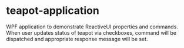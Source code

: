 # teapot-application
WPF application to demonstrate ReactiveUI properties and commands.
When user updates status of teapot via checkboxes, 
command will be dispatched and appropriate response message will be set.